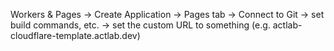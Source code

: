 Workers & Pages -> Create Application -> Pages tab -> Connect to Git -> set build commands, etc. -> set the custom URL to something (e.g. actlab-cloudflare-template.actlab.dev)
